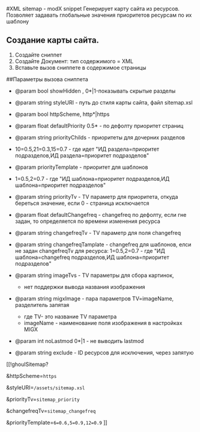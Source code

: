 #XML sitemap - modX snippet
Генерирует карту сайта из ресурсов. 
Позволяет задавать глобальные значения приоритетов ресурсам по их шаблону

## Создание карты сайта.
1. Создайте сниппет 
2. Создайте Документ: тип содержимого = XML
3. Вставьте вызов сниппете в содержимое страницы

##Параметры вызова сниппета
* @param bool showHidden , 0*|1-показывать скрытые разделы
* @param string styleURI  - путь до стиля карты сайта, файл sitemap.xsl
 * @param bool httpScheme, http*|https
 
 * @param float defaultPriority 0.5* - по дефолту приоритет страниц
 * @param string priorityChilds - приоритеты для дочерних разделов
 * 10=0.5,21=0.3,15=0.7 - где идет "ИД раздела=приоритет подразделов,ИД раздела=приоритет подразделов"
 * @param priorityTemplate - приоритет для шаблонов
 * 1=0.5,2=0.7 - где "ИД шаблона=приоритет подразделов,ИД шаблона=приоритет подразделов"
 * @param string priorityTv - TV параметр  для приоритета, откуда береться значение, если 0 - страница исключается 
 * @param float defaultChangefreq - changefreq по дефолту, если гне задан, то определяется по времени изменения ресурса
 * @param string changefreqTv - TV параметр для поля changefreq
 * @param string changefreqTamplate - changefreq для шаблонов, елси не задан changefreqTv для ресурса: 1=0.5,2=0.7 - где "ИД шаблона=changefreq подразделов,ИД шаблона=приоритет подразделов"
 * @param string imageTvs - TV параметры для сбора картинок,
   - нет поддержки вывода названия изображения
 * @param string migxImage - пара параметров TV=imageName, разделитель запятая
   - где TV- это название TV параметра
   - imageName - наименование поля изображения в настройках MIGX
 * @param int noLastmod 0*|1 - не выводить lastmod
 * @param string exclude - ID ресурсов для исключения, через запятую

[[!ghoulSitemap? 

&httpScheme=`https`
 
&styleURI=`/assets/sitemap.xsl`

&priorityTv=`sitemap_priority`
 
&changefreqTv=`sitemap_changefreq`

&priorityTemplate=`6=0.6,5=0.9,12=0.9`
]]